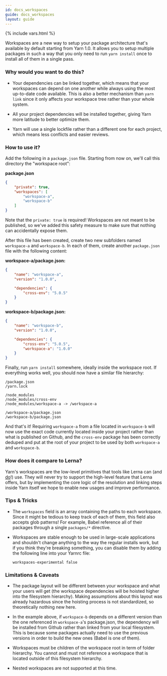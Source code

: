 ```yaml
---
id: docs_workspaces
guide: docs_workspaces
layout: guide
---
```


{% include vars.html %}

Workspaces are a new way to setup your package architecture that's available by default starting from Yarn 1.0. It allows you to setup multiple packages in such a way that you only need to run `yarn install` once to install all of them in a single pass.

### Why would you want to do this? <a class="toc" id="toc-why-would-you-want-to-do-this" href="#toc-why-would-you-want-to-do-this"></a>

- Your dependencies can be linked together, which means that your workspaces can depend on one another while always using the most up-to-date code available. This is also a better mechanism than `yarn link` since it only affects your workspace tree rather than your whole system.

- All your project dependencies will be installed together, giving Yarn more latitude to better optimize them.

- Yarn will use a single lockfile rather than a different one for each project, which means less conflicts and easier reviews.

### How to use it? <a class="toc" id="toc-how-to-use-it" href="#toc-how-to-use-it"></a>

Add the following in a `package.json` file. Starting from now on, we'll call this directory the "workspace root":

**package.json**

```json
{
    "private": true,
    "workspaces": [
        "workspace-a",
        "workspace-b"
    ]
}
```

Note that the `private: true` is required! Workspaces are not meant to be published, so we've added this safety measure to make sure that nothing can accidentally expose them.

After this file has been created, create two new subfolders named `workspace-a` and `workspace-b`. In each of them, create another `package.json` file with the following content:

**workspace-a/package.json:**

```json
{
    "name": "workspace-a",
    "version": "1.0.0",

    "dependencies": {
        "cross-env": "5.0.5"
    }
}
```

**workspace-b/package.json:**

```json
{
    "name": "workspace-b",
    "version": "1.0.0",

    "dependencies": {
        "cross-env": "5.0.5",
        "workspace-a": "1.0.0"
    }
}
```

Finally, run `yarn install` somewhere, ideally inside the workspace root. If everything works well, you should now have a similar file hierarchy:

```
/package.json
/yarn.lock

/node_modules
/node_modules/cross-env
/node_modules/workspace-a -> /workspace-a

/workspace-a/package.json
/workspace-b/package.json
```

And that's it! Requiring `workspace-a` from a file located in `workspace-b` will now use the exact code currently located inside your project rather than what is published on Github, and the `cross-env` package has been correctly deduped and put at the root of your project to be used by both `workspace-a` and `workspace-b`.

### How does it compare to Lerna? <a class="toc" id="toc-how-does-it-compare-to-lerna" href="#toc-how-does-it-compare-to-lerna"></a>

Yarn's workspaces are the low-level primitives that tools like Lerna can (and [do](https://github.com/lerna/lerna/pull/899)!) use. They will never try to support the high-level feature that Lerna offers, but by implementing the core logic of the resolution and linking steps inside Yarn itself we hope to enable new usages and improve performance.

### Tips & Tricks <a class="toc" id="toc-tips-tricks" href="#toc-tips-tricks"></a>

  - The `workspaces` field is an array containing the paths to each workspace. Since it might be tedious to keep track of each of them, this field also accepts glob patterns! For example, Babel reference all of their packages through a single `packages/*` directive.

  - Workspaces are stable enough to be used in large-scale applications and shouldn't change anything to the way the regular installs work, but if you think they're breaking something, you can disable them by adding the following line into your Yarnrc file:

    ```
    workspaces-experimental false
    ```

### Limitations & Caveats <a class="toc" id="toc-limitations-caveats" href="#toc-limitations-caveats"></a>

  - The package layout will be different between your workspace and what your users will get (the workspace dependencies will be hoisted higher into the filesystem hierarchy). Making assumptions about this layout was already hazardous since the hoisting process is not standardized, so theoretically nothing new here.

  - In the example above, if `workspace-b` depends on a different version than the one referenced in `workspace-a`'s package.json, the dependency will be installed from Github rather than linked from your local filesystem. This is because some packages actually need to use the previous versions in order to build the new ones (Babel is one of them).

  - Workspaces must be children of the workspace root in term of folder hierarchy. You cannot and must not reference a workspace that is located outside of this filesystem hierarchy.

  - Nested workspaces are not supported at this time.
